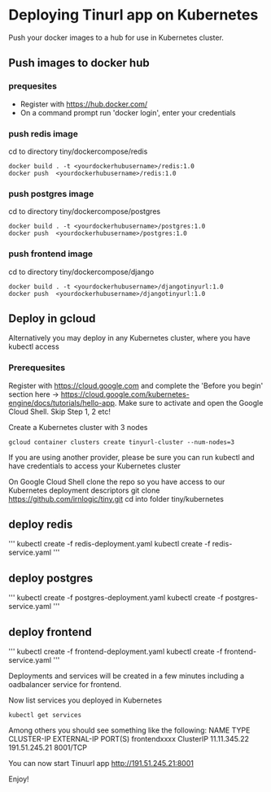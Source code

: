 # Deploying Tinurl app on Kubernetes

Push your docker images to a hub for use in Kubernetes cluster. 

## Push images to docker hub
### prequesites
* Register with https://hub.docker.com/
* On a command prompt run 'docker login', enter your credentials 

### push redis image
cd to directory tiny/dockercompose/redis

 ```
 docker build . -t <yourdockerhubusername>/redis:1.0
 docker push  <yourdockerhubusername>/redis:1.0
 ```
 
 ### push postgres image
cd to directory tiny/dockercompose/postgres

 ```
 docker build . -t <yourdockerhubusername>/postgres:1.0
 docker push  <yourdockerhubusername>/postgres:1.0
 ```
 
  ### push frontend image
cd to directory tiny/dockercompose/django

 ```
 docker build . -t <yourdockerhubusername>/djangotinyurl:1.0
 docker push  <yourdockerhubusername>/djangotinyurl:1.0
 ```
 
## Deploy in gcloud
Alternatively you may deploy in any Kubernetes cluster, where you have kubectl access

### Prerequesites
Register with <https://cloud.google.com> and complete the 'Before you begin' section here ->  <https://cloud.google.com/kubernetes-engine/docs/tutorials/hello-app>. 
Make sure to activate and open the Google Cloud Shell. Skip Step 1, 2 etc!

Create a Kubernetes cluster with 3 nodes
```
gcloud container clusters create tinyurl-cluster --num-nodes=3
```

If you are using another provider, please be sure you can run kubectl and have credentials to access your Kubernetes cluster

On Google Cloud Shell clone the repo so you have access to our Kubernetes deployment descriptors
git clone https://github.com/irnlogic/tiny.git
cd into folder tiny/kubernetes

## deploy redis
'''
 kubectl create -f redis-deployment.yaml
 kubectl create -f redis-service.yaml
'''
## deploy postgres
'''
 kubectl create -f postgres-deployment.yaml
 kubectl create -f postgres-service.yaml
'''
## deploy frontend
'''
 kubectl create -f frontend-deployment.yaml
 kubectl create -f frontend-service.yaml
'''

Deployments and services will be created in a few minutes including a oadbalancer service for frontend.

Now list services you deployed in Kubernetes
```
kubectl get services
```

Among others you should see something like the following:
NAME             TYPE        CLUSTER-IP      EXTERNAL-IP   PORT(S)
frontendxxxx   ClusterIP   11.11.345.22   191.51.245.21   8001/TCP

You can now start Tinuurl app http://191.51.245.21:8001

Enjoy!

